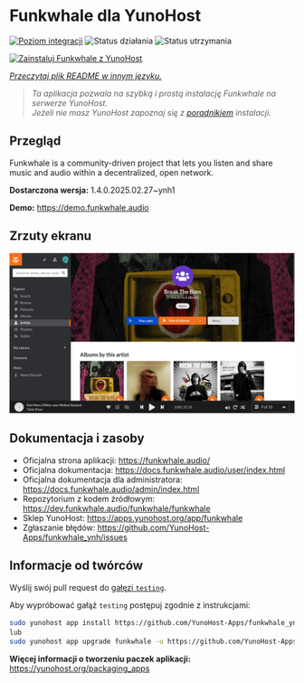 <!--
To README zostało automatycznie wygenerowane przez <https://github.com/YunoHost/apps/tree/master/tools/readme_generator>
Nie powinno być ono edytowane ręcznie.
-->

# Funkwhale dla YunoHost

[![Poziom integracji](https://apps.yunohost.org/badge/integration/funkwhale)](https://ci-apps.yunohost.org/ci/apps/funkwhale/)
![Status działania](https://apps.yunohost.org/badge/state/funkwhale)
![Status utrzymania](https://apps.yunohost.org/badge/maintained/funkwhale)

[![Zainstaluj Funkwhale z YunoHost](https://install-app.yunohost.org/install-with-yunohost.svg)](https://install-app.yunohost.org/?app=funkwhale)

*[Przeczytaj plik README w innym języku.](./ALL_README.md)*

> *Ta aplikacja pozwala na szybką i prostą instalację Funkwhale na serwerze YunoHost.*  
> *Jeżeli nie masz YunoHost zapoznaj się z [poradnikiem](https://yunohost.org/install) instalacji.*

## Przegląd

Funkwhale is a community-driven project that lets you listen and share music and audio within a decentralized, open network. 

**Dostarczona wersja:**  1.4.0.2025.02.27~ynh1

**Demo:** <https://demo.funkwhale.audio>

## Zrzuty ekranu

![Zrzut ekranu z Funkwhale](./doc/screenshots/screenshot1.png)

## Dokumentacja i zasoby

- Oficjalna strona aplikacji: <https://funkwhale.audio/>
- Oficjalna dokumentacja: <https://docs.funkwhale.audio/user/index.html>
- Oficjalna dokumentacja dla administratora: <https://docs.funkwhale.audio/admin/index.html>
- Repozytorium z kodem źródłowym: <https://dev.funkwhale.audio/funkwhale/funkwhale>
- Sklep YunoHost: <https://apps.yunohost.org/app/funkwhale>
- Zgłaszanie błędów: <https://github.com/YunoHost-Apps/funkwhale_ynh/issues>

## Informacje od twórców

Wyślij swój pull request do [gałęzi `testing`](https://github.com/YunoHost-Apps/funkwhale_ynh/tree/testing).

Aby wypróbować gałąź `testing` postępuj zgodnie z instrukcjami:

```bash
sudo yunohost app install https://github.com/YunoHost-Apps/funkwhale_ynh/tree/testing --debug
lub
sudo yunohost app upgrade funkwhale -u https://github.com/YunoHost-Apps/funkwhale_ynh/tree/testing --debug
```

**Więcej informacji o tworzeniu paczek aplikacji:** <https://yunohost.org/packaging_apps>
